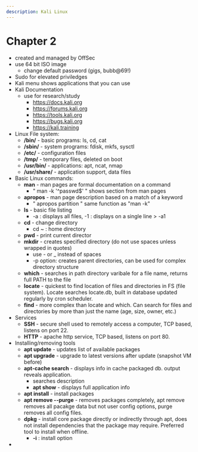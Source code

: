 ```yaml
---
description: Kali Linux
---
```


# Chapter 2

* created and managed by OffSec
* use 64 bit ISO image
  * change default password (gigs, bubb@69!)
* Sudo for elevated priviledges
* Kali menu shows applications that you can use
* Kali Documentation
  * use for research/study
    * https://docs.kali.org
    * https://forums.kali.org
    * https://tools.kali.org
    * https://bugs.kali.org
    * https://kali.training
* Linux File system:
  * **/bin/** - basic programs: ls, cd, cat
  * **/sbin/** - system programs: fdisk, mkfs, sysctl
  * **/etc/** - configuration files
  * **/tmp/** - temporary files, deleted on boot
  * **/usr/bin/** - applications: apt, ncat, nmap
  * **/usr/share/** - application support, data files
* Basic Linux commands:
  * **man** - man pages are formal documentation on a command
    * "  man -k '^passwd$'  " shows section from man pages
  * **apropos** - man page description based on a match of a keyword
    * "  apropos partition  " same function as "man -k"
  * **ls** - basic file listing
    * \-a : displays all files, -1 : displays on a single line > -a1
  * **cd** - change directory
    * cd \~ : home directory
  * **pwd** - print current director
  * **mkdir** - creates specified directory (do not use spaces unless wrapped in quotes)
    * use - or \_ instead of spaces
    * \-p option: creates parent directories, can be used for complex directory structure
  * **which** - searches in path directory varibale for a file name, returns full PATH to the file
  * **locate** - quickest to find location of files and directories in FS (file system). Locate searches locate.db, built in database updated regularly by cron scheduler.
  * **find** - more complex than locate and which. Can search for files and directories by more than just the name (age, size, owner, etc.)
* Services
  * **SSH** - secure shell used to remotely access a computer, TCP based, listens on port 22.
  * **HTTP** - apache http service, TCP based, listens on port 80.
* Installing/removing tools
  * **apt update** - updates list of available packages
  * **apt upgrade** - upgrade to latest versions after update (snapshot VM before)
  * **apt-cache search** - displays info in cache packaged db. output reveals application.
    * searches description
    * **apt show** - displays full application info
  * **apt install** - install packages
  * **apt remove --purge** - removes packages completely, apt remove removes all pacakge data but not user config options, purge removes all config files.
  * **dpkg** - install core package directly or indirectly through apt, does not install dependencies that the package may require. Preferred tool to install when offline.
    * **-i**  :  install option
*
